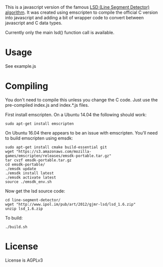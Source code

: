 
This is a javascript version of the famous [LSD (Line Segment Detector) algorithm](http://www.ipol.im/pub/art/2012/gjmr-lsd/). It was created using emscripten to compile the official C version into javascript and adding a bit of wrapper code to convert between javascript and C data types.

Currently only the main lsd() function call is available.

# Usage

See example.js

# Compiling

You don't need to compile this unless you change the C code. Just use the pre-compiled index.js and index.*.js files.

First install emscripten. On a Ubuntu 14.04 the following should work:

```
sudo apt-get install emscripten
```

On Ubuntu 16.04 there appears to be an issue with emscripten. You'll need to build emscripten using emsdk:

```
sudo apt-get install cmake build-essential git
wget "https://s3.amazonaws.com/mozilla-games/emscripten/releases/emsdk-portable.tar.gz"
tar cvzf emsdk-portable.tar.gz
cd emsdk-portable/
./emsdk update
./emsdk install latest
./emsdk activate latest
source ./emsdk_env.sh
```

Now get the lsd source code:

```
cd line-segment-detector/
wget "http://www.ipol.im/pub/art/2012/gjmr-lsd/lsd_1.6.zip"
unzip lsd_1.6.zip
```

To build:

```
./build.sh
```

# License

License is AGPLv3
